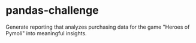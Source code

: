 # pandas-challenge
Generate reporting that analyzes purchasing data for the game "Heroes of Pymoli" into meaningful insights.
